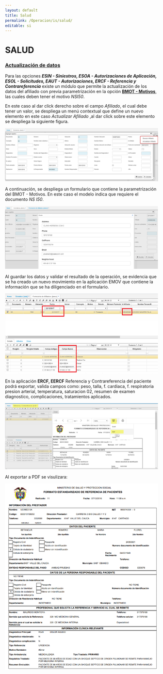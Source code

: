 ```yaml
---
layout: default
title: Salud
permalink: /Operacion/is/salud/
editable: si
---
```


# SALUD

### [Actualización de datos](http://docs.oasiscom.com/Operacion/is/salud/#actualización-de-datos)

Para las opciones **_ESIN - Siniestros, ESOA - Autorizaciones de Aplicación, ESOL - Solicitudes, EAUT - Autorizaciones, ERCF - Referencia y Contrareferencia_** existe un módulo que permite la actualización de los datos del afiliado con previa parametrización en la opción [**BMOT - Motivos**](http://docs.oasiscom.com/Operacion/common/bsistema/bmot), las cuales deben tener el motivo _NSI50_.  

En este caso al dar click derecho sobre el campo _Afiliado_, el cual debe tener un valor, se despliega un menú contextual que define un nuevo elemento en este caso _Actualizar Afiliado_ ,al dar click sobre este elemento se despliega la siguiente figura.  

![](salud1.png)

A continuación, se despliega un formulario que contiene la parametrización del BMOT - Motivos. En este caso el modelo indica que requiere el documento _NS I50_.  

![](salud2.png)

Al guardar los datos y validar el resultado de la operación, se evidencia que se ha creado un nuevo movimiento en la aplicación EMOV que contiene la información que se ha diligenciado en el formulario.  

![](salud3.png)

En la aplicación **ERCF, EERCF**  Referencia y Contrareferencia del paciente podrá exportar, valida campos como:
 peso, 
 talla, 
 f. cardiaca,
 f. respiratoria
 presion arterial, 
 temperatura,
 saturacion 02, 
 resumen de examen diagnostico, 
 complicaciones, 
 tratamientos aplicados.  
 
 ![](ercf.png)
 
 Al exportar a PDF se visulizara:
 
  ![](eercf.png)

